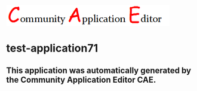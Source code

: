 ![CAE](https://github.com/cae-test/application-test-application71/blob/master/img/logo.png)  

test-application71
===================


This application was automatically generated by the Community Application Editor CAE.  
---------------
